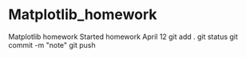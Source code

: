 # Matplotlib_homework
Matplotlib homework
Started homework April 12
git add .
git status
git commit -m "note"
git push
